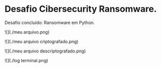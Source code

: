 # Desafio Cibersecurity Ransomware.
Desafio concluído: Ransomware em Python.

![](./meu arquivo.png)

![](./meu arquivo criptografado.png)

![](./meu arquivo descriptografado.png)

![](./log terminal.png)
